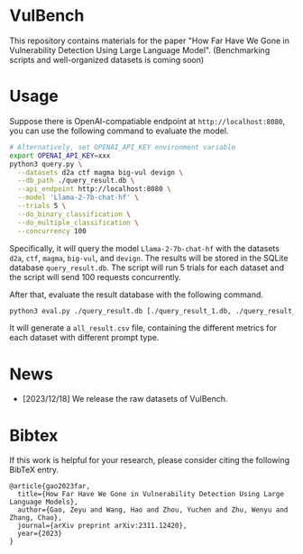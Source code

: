 # VulBench
This repository contains materials for the paper "How Far Have We Gone in Vulnerability Detection Using Large Language Model". (Benchmarking scripts and well-organized datasets is coming soon)

# Usage

Suppose there is OpenAI-compatiable endpoint at `http://localhost:8080`, you can use the following command to evaluate the model.

```bash
# Alternatively, set OPENAI_API_KEY environment variable
export OPENAI_API_KEY=xxx
python3 query.py \
  --datasets d2a ctf magma big-vul devign \
  --db_path ./query_result.db \
  --api_endpoint http://localhost:8080 \
  --model 'Llama-2-7b-chat-hf' \
  --trials 5 \
  --do_binary_classification \
  --do_multiple_classification \
  --concurrency 100
```

Specifically, it will query the model `Llama-2-7b-chat-hf` with the datasets `d2a`, `ctf`, `magma`, `big-vul`, and `devign`. The results will be stored in the SQLite database `query_result.db`. The script will run 5 trials for each dataset and the script will send 100 requests concurrently.

After that, evaluate the result database with the following command.

```bash
python3 eval.py ./query_result.db [./query_result_1.db, ./query_result_2.db, ...]
```

It will generate a `all_result.csv` file, containing the different metrics for each dataset with different prompt type.

# News
- [2023/12/18] We release the raw datasets of VulBench.

# Bibtex
If this work is helpful for your research, please consider citing the following BibTeX entry.

```
@article{gao2023far,
  title={How Far Have We Gone in Vulnerability Detection Using Large Language Models},
  author={Gao, Zeyu and Wang, Hao and Zhou, Yuchen and Zhu, Wenyu and Zhang, Chao},
  journal={arXiv preprint arXiv:2311.12420},
  year={2023}
}
```

